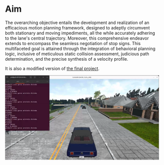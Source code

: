 # Aim

The overarching objective entails the development and realization of an efficacious motion planning framework, designed to adeptly circumvent both stationary and moving impediments, all the while accurately adhering to the lane's central trajectory. Moreover, this comprehensive endeavor extends to encompass the seamless negotiation of stop signs. This multifaceted goal is attained through the integration of behavioral planning logic, inclusive of meticulous static collision assessment, judicious path determination, and the precise synthesis of a velocity profile.

It is also a modified version of [the final project](https://www.coursera.org/learn/motion-planning-self-driving-cars).

![TP](https://github.com/Yigit-Kuyu/CARLA_Trajectory_Planning/blob/main/TrajectoryPlanning.PNG)
